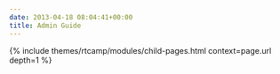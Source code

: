 ```yaml
---
date: 2013-04-18 08:04:41+00:00
title: Admin Guide
---
```


{% include themes/rtcamp/modules/child-pages.html context=page.url depth=1 %}
